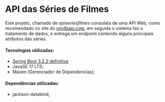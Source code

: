 <h1>API das Séries de Filmes</h1>

<p>Este projeto, chamado de <i>apiseriesfilmes</i> consulata de uma API Web, como recomendado no site do <a href="https://www.omdbapi.com/">omdbapi.com</a>, em seguida o sistema faz o tratamento de dados, e entrega um endpoint contendo alguns principais atributos das séries.</p>

<h4>Tecnologias utilizadas:</h4>

* <a href="https://start.spring.io/">Spring Boot 3.2.2 definitive</a>
* JavaSE 17 LTS;
* Maven (Gerenciador de Dependencias);

<h4>Dependências utilizadas:</h4>

* jackson-databind;

